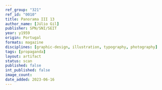 ```yaml
---
ref_group: "321"
ref_id: "0010"
title: Panorama III 13
author_name: [Júlio Gil]
publisher: SPN/SNI/SEIT
year: y1959
origin: Portugal
formats: magazine
disciplines: [graphic-design, illustration, typography, photography]
tags: [propaganda]
layout: artifact
status: scan
published: false
int_published: false
image_count:
date_added: 2023-06-16
---
```

